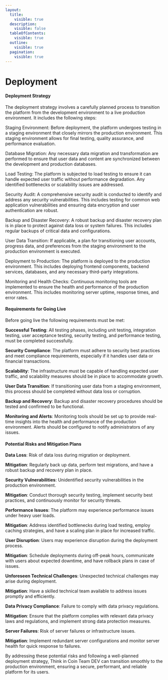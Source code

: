 ```yaml
---
layout:
  title:
    visible: true
  description:
    visible: false
  tableOfContents:
    visible: true
  outline:
    visible: true
  pagination:
    visible: true
---
```


# Deployment

#### Deployment Strategy

The deployment strategy involves a carefully planned process to transition the platform from the development environment to a live production environment. It includes the following steps:

Staging Environment: Before deployment, the platform undergoes testing in a staging environment that closely mirrors the production environment. This staging environment allows for final testing, quality assurance, and performance evaluation.

Database Migration: Any necessary data migration and transformation are performed to ensure that user data and content are synchronized between the development and production databases.

Load Testing: The platform is subjected to load testing to ensure it can handle expected user traffic without performance degradation. Any identified bottlenecks or scalability issues are addressed.

Security Audit: A comprehensive security audit is conducted to identify and address any security vulnerabilities. This includes testing for common web application vulnerabilities and ensuring data encryption and user authentication are robust.

Backup and Disaster Recovery: A robust backup and disaster recovery plan is in place to protect against data loss or system failures. This includes regular backups of critical data and configurations.

User Data Transition: If applicable, a plan for transitioning user accounts, progress data, and preferences from the staging environment to the production environment is executed.

Deployment to Production: The platform is deployed to the production environment. This includes deploying frontend components, backend services, databases, and any necessary third-party integrations.

Monitoring and Health Checks: Continuous monitoring tools are implemented to ensure the health and performance of the production environment. This includes monitoring server uptime, response times, and error rates.

#### Requirements for Going Live

Before going live the following requirements must be met:

**Successful Testing**: All testing phases, including unit testing, integration testing, user acceptance testing, security testing, and performance testing, must be completed successfully.

**Security Compliance**: The platform must adhere to security best practices and meet compliance requirements, especially if it handles user data or financial transactions.

**Scalability**: The infrastructure must be capable of handling expected user traffic, and scalability measures should be in place to accommodate growth.

**User Data Transition**: If transitioning user data from a staging environment, this process should be completed without data loss or corruption.

**Backup and Recovery**: Backup and disaster recovery procedures should be tested and confirmed to be functional.

**Monitoring and Alerts**: Monitoring tools should be set up to provide real-time insights into the health and performance of the production environment. Alerts should be configured to notify administrators of any issues.

#### Potential Risks and Mitigation Plans

**Data Loss**: Risk of data loss during migration or deployment.

**Mitigation**: Regularly back up data, perform test migrations, and have a robust backup and recovery plan in place.

**Security Vulnerabilities**: Unidentified security vulnerabilities in the production environment.

**Mitigation**: Conduct thorough security testing, implement security best practices, and continuously monitor for security threats.

**Performance Issues**: The platform may experience performance issues under heavy user loads.

**Mitigation**: Address identified bottlenecks during load testing, employ caching strategies, and have a scaling plan in place for increased traffic.

**User Disruption**: Users may experience disruption during the deployment process.

**Mitigation**: Schedule deployments during off-peak hours, communicate with users about expected downtime, and have rollback plans in case of issues.

**Unforeseen Technical Challenges**: Unexpected technical challenges may arise during deployment.

**Mitigation**: Have a skilled technical team available to address issues promptly and efficiently.

**Data Privacy Compliance**: Failure to comply with data privacy regulations.

**Mitigation**: Ensure that the platform complies with relevant data privacy laws and regulations, and implement strong data protection measures.

**Server Failures**: Risk of server failures or infrastructure issues.

**Mitigation**: Implement redundant server configurations and monitor server health for quick response to failures.

By addressing these potential risks and following a well-planned deployment strategy, Think in Coin Team DEV can transition smoothly to the production environment, ensuring a secure, performant, and reliable platform for its users.
